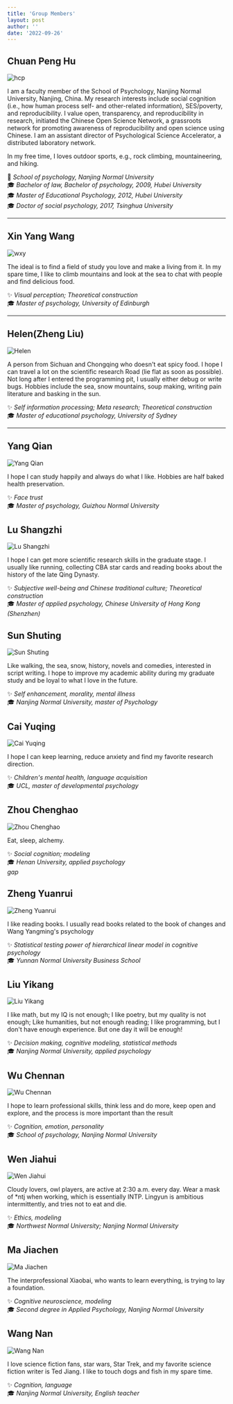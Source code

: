 ```yaml
---
title: 'Group Members'
layout: post
author: ''
date: '2022-09-26'
---
```

## Chuan Peng Hu

![hcp](/img/head/hcp1.png)  


I am a faculty member of the School of Psychology, Nanjing Normal University, Nanjing, China. My research interests include social cognition (i.e., how human process self- and other-related information), SES/poverty, and reproducibility. I value open, transparency, and reproducibility in research, initiated the Chinese Open Science Network, a grassroots network for promoting awareness of reproducibility and open science using Chinese. I am an assistant director of Psychological Science Accelerator, a distributed laboratory network.  

In my free time, I loves outdoor sports, e.g., rock climbing, mountaineering, and hiking.  

🏫 _School of psychology, Nanjing Normal University_  
🎓 _Bachelor of law, Bachelor of psychology, 2009, Hubei University_  
🎓 _Master of Educational Psychology, 2012, Hubei University_  
🎓 _Doctor of social psychology, 2017, Tsinghua University_  

- - - - - -  

## Xin Yang Wang

![wxy](/img/head/wxy1.png)  

The ideal is to find a field of study you love and make a living from it. In my spare time, I like to climb mountains and look at the sea to chat with people and find delicious food.

✨ _Visual perception; Theoretical construction_  
🎓 _Master of psychology, University of Edinburgh_  

- - - - - -  

## Helen(Zheng Liu)
![Helen](/img/head/lz1.png)

A person from Sichuan and Chongqing who doesn't eat spicy food. I hope I can travel a lot on the scientific research Road (lie flat as soon as possible). Not long after I entered the programming pit, I usually either debug or write bugs. Hobbies include the sea, snow mountains, soup making, writing pain literature and basking in the sun.

✨ _Self information processing; Meta research; Theoretical construction_  
🎓 _Master of educational psychology, University of Sydney_  

- - - - - -  

## Yang Qian

![Yang Qian](/img/head/yq1.png)

I hope I can study happily and always do what I like. Hobbies are half baked health preservation.

✨ _Face trust_  
🎓 _Master of psychology, Guizhou Normal University_  

## Lu Shangzhi

![Lu Shangzhi](/img/head/lsz1.png)

I hope I can get more scientific research skills in the graduate stage. I usually like running, collecting CBA star cards and reading books about the history of the late Qing Dynasty.

✨ _Subjective well-being and Chinese traditional culture; Theoretical construction_  
🎓 _Master of applied psychology, Chinese University of Hong Kong (Shenzhen)_  

## Sun Shuting

![Sun Shuting](/img/head/sst1.png)

Like walking, the sea, snow, history, novels and comedies, interested in script writing. I hope to improve my academic ability during my graduate study and be loyal to what I love in the future.

✨ _Self enhancement, morality, mental illness_  
🎓 _Nanjing Normal University, master of Psychology_  

## Cai Yuqing

![Cai Yuqing](/img/head/cyq1.png)

I hope I can keep learning, reduce anxiety and find my favorite research direction.

✨ _Children's mental health, language acquisition_  
🎓 _UCL, master of developmental psychology_  

## Zhou Chenghao

![Zhou Chenghao](/img/head/zch1.png)

Eat, sleep, alchemy.

✨ _Social cognition; modeling_  
🎓 _Henan University, applied psychology_  
_gap_  

## Zheng Yuanrui

![Zheng Yuanrui](/img/head/zyr1.png)

I like reading books. I usually read books related to the book of changes and Wang Yangming's psychology

✨ _Statistical testing power of hierarchical linear model in cognitive psychology_  
🎓 _Yunnan Normal University Business School_  

## Liu Yikang

![Liu Yikang](/img/head/lyk1.png)

I like math, but my IQ is not enough; I like poetry, but my quality is not enough; Like humanities, but not enough reading; I like programming, but I don't have enough experience. But one day it will be enough!

✨ _Decision making, cognitive modeling, statistical methods_  
🎓 _Nanjing Normal University, applied psychology_

## Wu Chennan

![Wu Chennan](/img/head/wcn1.png)

I hope to learn professional skills, think less and do more, keep open and explore, and the process is more important than the result

✨ _Cognition, emotion, personality_  
🎓 _School of psychology, Nanjing Normal University_  

## Wen Jiahui

![Wen Jiahui](/img/head/wjh1.png)

Cloudy lovers, owl players, are active at 2:30 a.m. every day. Wear a mask of *ntj when working, which is essentially INTP. Lingyun is ambitious intermittently, and tries not to eat and die.

✨ _Ethics, modeling_  
🎓 _Northwest Normal University; Nanjing Normal University_  

## Ma Jiachen

![Ma Jiachen](/img/head/mjc1.png)

The interprofessional Xiaobai, who wants to learn everything, is trying to lay a foundation.

✨ _Cognitive neuroscience, modeling_  
🎓 _Second degree in Applied Psychology, Nanjing Normal University_  

## Wang Nan

![Wang Nan](/img/head/wn1.png)

I love science fiction fans, star wars, Star Trek, and my favorite science fiction writer is Ted Jiang. I like to touch dogs and fish in my spare time.

✨ _Cognition, language_  
🎓 _Nanjing Normal University, English teacher_  


